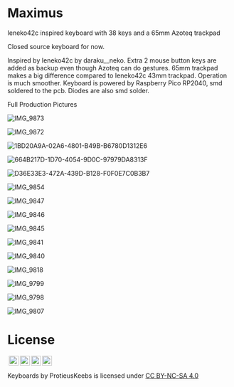 # Maximus
Ieneko42c inspired keyboard with 38 keys and a 65mm Azoteq trackpad

Closed source keyboard for now.

Inspired by Ieneko42c by daraku__neko. Extra 2 mouse button keys are added as backup even though Azoteq can do gestures.
65mm trackpad makes a big difference compared to Ieneko42c 43mm trackpad. Operation is much smoother.
Keyboard is powered by Raspberry Pico RP2040, smd soldered to the pcb.  Diodes are also smd solder.

Full Production Pictures

![IMG_9873](https://github.com/protieusz/Maximus/assets/118025702/150c9ecf-06bd-4e93-9a97-fa1436af7d83)

![IMG_9872](https://github.com/protieusz/Maximus/assets/118025702/74bf31fa-2d37-4bdc-bc73-02cecf285dd1)

![1BD20A9A-02A6-4801-B49B-B6780D1312E6](https://github.com/protieusz/Maximus/assets/118025702/9d1430db-e5d1-4cee-a0ae-f13c6036c87f)

![664B217D-1D70-4054-9D0C-97979DA8313F](https://github.com/protieusz/Maximus/assets/118025702/eea7bb6d-c552-4fed-b868-e15ad618e43c)

![D36E33E3-472A-439D-B128-F0F0E7C0B3B7](https://github.com/protieusz/Maximus/assets/118025702/348b7394-d8a3-4aab-9c21-65053c15fe30)

![IMG_9854](https://github.com/protieusz/Maximus/assets/118025702/c5909ce0-4300-4276-8104-af13b412e836)

![IMG_9847](https://github.com/protieusz/Maximus/assets/118025702/43e3bd42-51f2-4e15-85ec-cb6cfb9cc8a2)

![IMG_9846](https://github.com/protieusz/Maximus/assets/118025702/f34c2e91-38d4-4297-bbe4-13143af8f9f8)

![IMG_9845](https://github.com/protieusz/Maximus/assets/118025702/12d1b323-eea2-4d20-8826-4537ad9841b6)

![IMG_9841](https://github.com/protieusz/Maximus/assets/118025702/4088b468-d975-4907-9481-253e504a26e2)

![IMG_9840](https://github.com/protieusz/Maximus/assets/118025702/6d0f2119-32e3-4176-a9a7-3409c0b3e1d9)

![IMG_9818](https://github.com/protieusz/Maximus/assets/118025702/1f437989-33f5-443a-a74b-defcbb0fa7bd)

![IMG_9799](https://github.com/protieusz/Maximus/assets/118025702/c37b0561-af0e-46d7-8cac-e2c8b2265725)

![IMG_9798](https://github.com/protieusz/Maximus/assets/118025702/3fbe6fbd-07f3-449c-a8bf-602e032efbeb)

![IMG_9807](https://github.com/protieusz/Maximus/assets/118025702/3023dd74-4ac8-4fa0-ba8c-c5e213535c58)


# License

<img style="height:22px!important;margin-left:3px;vertical-align:text-bottom;" src="https://mirrors.creativecommons.org/presskit/icons/cc.svg?ref=chooser-v1"><img style="height:22px!important;margin-left:3px;vertical-align:text-bottom;" src="https://mirrors.creativecommons.org/presskit/icons/by.svg?ref=chooser-v1"><img style="height:22px!important;margin-left:3px;vertical-align:text-bottom;" src="https://mirrors.creativecommons.org/presskit/icons/nc.svg?ref=chooser-v1"><img style="height:22px!important;margin-left:3px;vertical-align:text-bottom;" src="https://mirrors.creativecommons.org/presskit/icons/sa.svg?ref=chooser-v1"></a></p>

Keyboards by ProtieusKeebs is licensed under [CC BY-NC-SA 4.0](https://creativecommons.org/licenses/by-nc-sa/4.0/?ref=chooser-v1)
